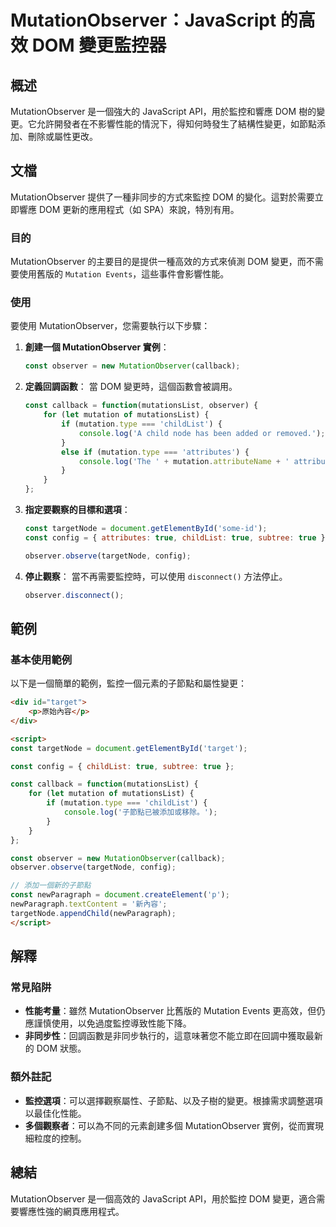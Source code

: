 <!--
Meta Description: # MutationObserver：JavaScript 的高效 DOM 變更監控器 ## 概述 MutationObserver 是一個強大的 JavaScript API，用於監控和響應 DOM 樹的變更。它允許開發者在不影響性能的情況下，得知何時發生了結構性變更，如節點添加、刪除或屬性更改。...
Meta Keywords: mutationobserver, const, dom, mutation, javascript
-->

# MutationObserver：JavaScript 的高效 DOM 變更監控器

## 概述
MutationObserver 是一個強大的 JavaScript API，用於監控和響應 DOM 樹的變更。它允許開發者在不影響性能的情況下，得知何時發生了結構性變更，如節點添加、刪除或屬性更改。

## 文檔
MutationObserver 提供了一種非同步的方式來監控 DOM 的變化。這對於需要立即響應 DOM 更新的應用程式（如 SPA）來說，特別有用。

### 目的
MutationObserver 的主要目的是提供一種高效的方式來偵測 DOM 變更，而不需要使用舊版的 `Mutation Events`，這些事件會影響性能。

### 使用
要使用 MutationObserver，您需要執行以下步驟：

1. **創建一個 MutationObserver 實例**：
   ```javascript
   const observer = new MutationObserver(callback);
   ```

2. **定義回調函數**：
   當 DOM 變更時，這個函數會被調用。
   ```javascript
   const callback = function(mutationsList, observer) {
       for (let mutation of mutationsList) {
           if (mutation.type === 'childList') {
               console.log('A child node has been added or removed.');
           }
           else if (mutation.type === 'attributes') {
               console.log('The ' + mutation.attributeName + ' attribute was modified.');
           }
       }
   };
   ```

3. **指定要觀察的目標和選項**：
   ```javascript
   const targetNode = document.getElementById('some-id');
   const config = { attributes: true, childList: true, subtree: true };

   observer.observe(targetNode, config);
   ```

4. **停止觀察**：
   當不再需要監控時，可以使用 `disconnect()` 方法停止。
   ```javascript
   observer.disconnect();
   ```

## 範例
### 基本使用範例
以下是一個簡單的範例，監控一個元素的子節點和屬性變更：

```html
<div id="target">
    <p>原始內容</p>
</div>

<script>
const targetNode = document.getElementById('target');

const config = { childList: true, subtree: true };

const callback = function(mutationsList) {
    for (let mutation of mutationsList) {
        if (mutation.type === 'childList') {
            console.log('子節點已被添加或移除。');
        }
    }
};

const observer = new MutationObserver(callback);
observer.observe(targetNode, config);

// 添加一個新的子節點
const newParagraph = document.createElement('p');
newParagraph.textContent = '新內容';
targetNode.appendChild(newParagraph);
</script>
```

## 解釋
### 常見陷阱
- **性能考量**：雖然 MutationObserver 比舊版的 Mutation Events 更高效，但仍應謹慎使用，以免過度監控導致性能下降。
- **非同步性**：回調函數是非同步執行的，這意味著您不能立即在回調中獲取最新的 DOM 狀態。

### 額外註記
- **監控選項**：可以選擇觀察屬性、子節點、以及子樹的變更。根據需求調整選項以最佳化性能。
- **多個觀察者**：可以為不同的元素創建多個 MutationObserver 實例，從而實現細粒度的控制。

## 總結
MutationObserver 是一個高效的 JavaScript API，用於監控 DOM 變更，適合需要響應性強的網頁應用程式。